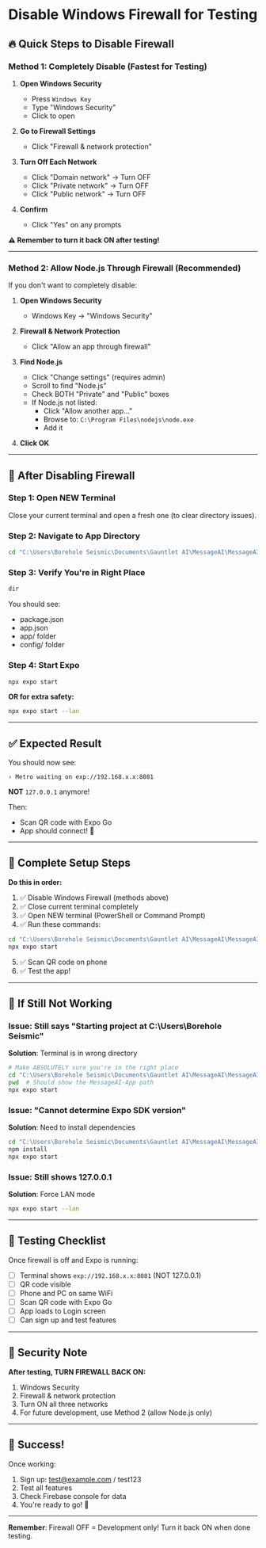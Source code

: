 # Disable Windows Firewall for Testing

## 🔥 Quick Steps to Disable Firewall

### Method 1: Completely Disable (Fastest for Testing)

1. **Open Windows Security**
   - Press `Windows Key`
   - Type "Windows Security"
   - Click to open

2. **Go to Firewall Settings**
   - Click "Firewall & network protection"

3. **Turn Off Each Network**
   - Click "Domain network" → Turn OFF
   - Click "Private network" → Turn OFF
   - Click "Public network" → Turn OFF

4. **Confirm**
   - Click "Yes" on any prompts

**⚠️ Remember to turn it back ON after testing!**

---

### Method 2: Allow Node.js Through Firewall (Recommended)

If you don't want to completely disable:

1. **Open Windows Security**
   - Windows Key → "Windows Security"

2. **Firewall & Network Protection**
   - Click "Allow an app through firewall"

3. **Find Node.js**
   - Click "Change settings" (requires admin)
   - Scroll to find "Node.js"
   - Check BOTH "Private" and "Public" boxes
   - If Node.js not listed:
     - Click "Allow another app..."
     - Browse to: `C:\Program Files\nodejs\node.exe`
     - Add it

4. **Click OK**

---

## 🚀 After Disabling Firewall

### Step 1: Open NEW Terminal

Close your current terminal and open a fresh one (to clear directory issues).

### Step 2: Navigate to App Directory

```bash
cd "C:\Users\Borehole Seismic\Documents\Gauntlet AI\MessageAI\MessageAI-App"
```

### Step 3: Verify You're in Right Place

```bash
dir
```

You should see:
- package.json
- app.json
- app/ folder
- config/ folder

### Step 4: Start Expo

```bash
npx expo start
```

**OR for extra safety:**
```bash
npx expo start --lan
```

---

## ✅ Expected Result

You should now see:
```
› Metro waiting on exp://192.168.x.x:8081
```

**NOT** `127.0.0.1` anymore!

Then:
- Scan QR code with Expo Go
- App should connect! 🎉

---

## 🎯 Complete Setup Steps

**Do this in order:**

1. ✅ Disable Windows Firewall (methods above)
2. ✅ Close current terminal completely
3. ✅ Open NEW terminal (PowerShell or Command Prompt)
4. ✅ Run these commands:

```bash
cd "C:\Users\Borehole Seismic\Documents\Gauntlet AI\MessageAI\MessageAI-App"
npx expo start
```

5. ✅ Scan QR code on phone
6. ✅ Test the app!

---

## 🐛 If Still Not Working

### Issue: Still says "Starting project at C:\Users\Borehole Seismic"

**Solution**: Terminal is in wrong directory
```bash
# Make ABSOLUTELY sure you're in the right place
cd "C:\Users\Borehole Seismic\Documents\Gauntlet AI\MessageAI\MessageAI-App"
pwd  # Should show the MessageAI-App path
npx expo start
```

### Issue: "Cannot determine Expo SDK version"

**Solution**: Need to install dependencies
```bash
cd "C:\Users\Borehole Seismic\Documents\Gauntlet AI\MessageAI\MessageAI-App"
npm install
npx expo start
```

### Issue: Still shows 127.0.0.1

**Solution**: Force LAN mode
```bash
npx expo start --lan
```

---

## 📱 Testing Checklist

Once firewall is off and Expo is running:

- [ ] Terminal shows `exp://192.168.x.x:8081` (NOT 127.0.0.1)
- [ ] QR code visible
- [ ] Phone and PC on same WiFi
- [ ] Scan QR code with Expo Go
- [ ] App loads to Login screen
- [ ] Can sign up and test features

---

## 🔐 Security Note

**After testing, TURN FIREWALL BACK ON:**

1. Windows Security
2. Firewall & network protection
3. Turn ON all three networks
4. For future development, use Method 2 (allow Node.js only)

---

## 🎉 Success!

Once working:
1. Sign up: test@example.com / test123
2. Test all features
3. Check Firebase console for data
4. You're ready to go! 🚀

---

**Remember**: Firewall OFF = Development only! Turn it back ON when done testing.

